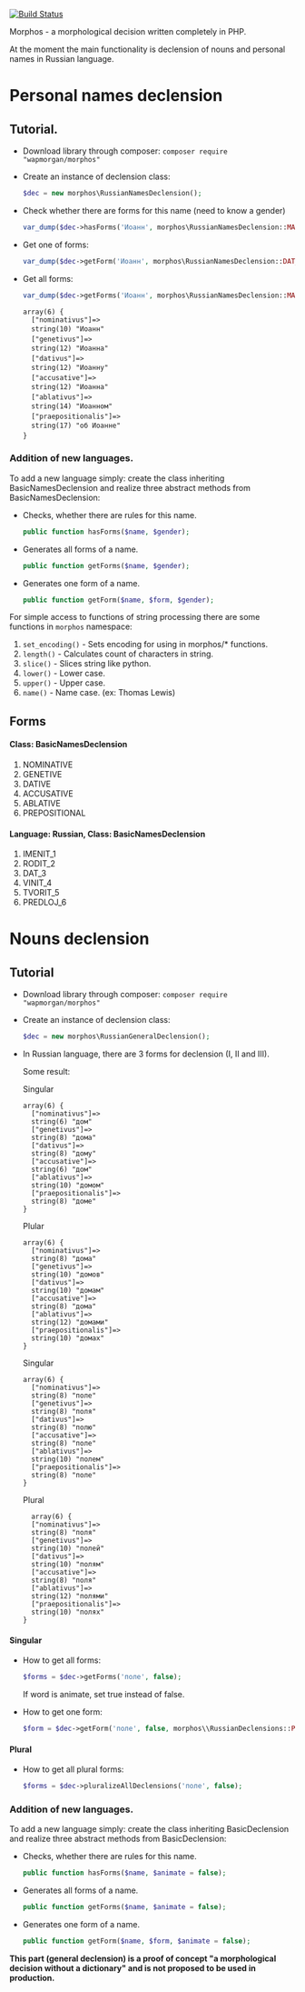 [![Build Status](https://travis-ci.org/wapmorgan/Morphos.svg)](https://travis-ci.org/wapmorgan/Morphos)

Morphos - a morphological decision written completely in PHP.

At the moment the main functionality is declension of nouns and personal names in Russian language.

# Personal names declension
## Tutorial.

* Download library through composer:
    `composer require "wapmorgan/morphos"`

* Create an instance of declension class:
    ```php
    $dec = new morphos\RussianNamesDeclension();
    ```

* Check whether there are forms for this name (need to know a gender)
    ```php
    var_dump($dec->hasForms('Иоанн', morphos\RussianNamesDeclension::MAN))); //true
    ```

* Get one of forms:
    ```php
    var_dump($dec->getForm('Иоанн', morphos\RussianNamesDeclension::DAT_3, morphos\RussianNamesDeclension::MAN)); // Иоанна
    ```

* Get all forms:
    ```php
    var_dump($dec->getForms('Иоанн', morphos\RussianNamesDeclension::MAN));
    ```

    ```
    array(6) {
      ["nominativus"]=>
      string(10) "Иоанн"
      ["genetivus"]=>
      string(12) "Иоанна"
      ["dativus"]=>
      string(12) "Иоанну"
      ["accusative"]=>
      string(12) "Иоанна"
      ["ablativus"]=>
      string(14) "Иоанном"
      ["praepositionalis"]=>
      string(17) "об Иоанне"
    }
    ```

### Addition of new languages.
To add a new language simply: create the class inheriting BasicNamesDeclension and realize three abstract methods from BasicNamesDeclension:

* Checks, whether there are rules for this name.
  ```php
  public function hasForms($name, $gender);
  ```

* Generates all forms of a name.
  ```php
  public function getForms($name, $gender);
  ```

* Generates one form of a name.
  ```php
  public function getForm($name, $form, $gender);
  ```

For simple access to functions of string processing there are some functions in `morphos` namespace:

1. `set_encoding()` - Sets encoding for using in morphos/* functions.
2. `length()` - Calculates count of characters in string.
3. `slice()` - Slices string like python.
4. `lower()` - Lower case.
5. `upper()` - Upper case.
6. `name()` - Name case. (ex: Thomas Lewis)

## Forms
#### Class: BasicNamesDeclension

1. NOMINATIVE
2. GENETIVE
3. DATIVE
4. ACCUSATIVE
5. ABLATIVE
6. PREPOSITIONAL

#### Language: Russian, Class: BasicNamesDeclension

1. IMENIT_1
2. RODIT_2
3. DAT_3
4. VINIT_4
5. TVORIT_5
6. PREDLOJ_6

# Nouns declension
## Tutorial

* Download library through composer:
    `composer require "wapmorgan/morphos"`

* Create an instance of declension class:
    ```php
    $dec = new morphos\RussianGeneralDeclension();
    ```

* In Russian language, there are 3 forms for declension (I, II and III).

  Some result:

  Singular
  ```
  array(6) {
    ["nominativus"]=>
    string(6) "дом"
    ["genetivus"]=>
    string(8) "дома"
    ["dativus"]=>
    string(8) "дому"
    ["accusative"]=>
    string(6) "дом"
    ["ablativus"]=>
    string(10) "домом"
    ["praepositionalis"]=>
    string(8) "доме"
  }
  ```

  Plular
  ```
  array(6) {
    ["nominativus"]=>
    string(8) "дома"
    ["genetivus"]=>
    string(10) "домов"
    ["dativus"]=>
    string(10) "домам"
    ["accusative"]=>
    string(8) "дома"
    ["ablativus"]=>
    string(12) "домами"
    ["praepositionalis"]=>
    string(10) "домах"
  }
  ```

  Singular
  ```
  array(6) {
    ["nominativus"]=>
    string(8) "поле"
    ["genetivus"]=>
    string(8) "поля"
    ["dativus"]=>
    string(8) "полю"
    ["accusative"]=>
    string(8) "поле"
    ["ablativus"]=>
    string(10) "полем"
    ["praepositionalis"]=>
    string(8) "поле"
  }
  ```

  Plural
  ```
    array(6) {
    ["nominativus"]=>
    string(8) "поля"
    ["genetivus"]=>
    string(10) "полей"
    ["dativus"]=>
    string(10) "полям"
    ["accusative"]=>
    string(8) "поля"
    ["ablativus"]=>
    string(12) "полями"
    ["praepositionalis"]=>
    string(10) "полях"
  }
  ```


#### Singular

  * How to get all forms:
    ```php
    $forms = $dec->getForms('поле', false);
    ```
    If word is animate, set true instead of false.

  * How to get one form:
    ```php
    $form = $dec->getForm('поле', false, morphos\\RussianDeclensions::PREDLOJ_6);
    ```

#### Plural
  * How to get all plural forms:
    ```php
    $forms = $dec->pluralizeAllDeclensions('поле', false);
    ```

### Addition of new languages.
To add a new language simply: create the class inheriting BasicDeclension and realize three abstract methods from BasicDeclension:

* Checks, whether there are rules for this name.
  ```php
  public function hasForms($name, $animate = false);
  ```

* Generates all forms of a name.
  ```php
  public function getForms($name, $animate = false);
  ```

* Generates one form of a name.
  ```php
  public function getForm($name, $form, $animate = false);
  ```

**This part (general declension) is a proof of concept "a morphological decision without a dictionary" and is not proposed to be used in production.**
